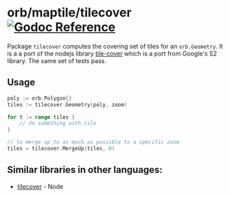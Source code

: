 # orb/maptile/tilecover [![Godoc Reference](https://pkg.go.dev/badge/github.com/paulmach/orb)](https://pkg.go.dev/github.com/paulmach/orb/maptile/tilecover)

Package `tilecover` computes the covering set of tiles for an `orb.Geometry`.
It is a a port of the nodejs library [tile-cover](https://github.com/mapbox/tile-cover)
which is a port from Google's S2 library. The same set of tests pass.

## Usage

```go
poly := orb.Polygon{}
tiles := tilecover.Geometry(poly, zoom)

for t := range tiles {
    // do something with tile
}

// to merge up to as much as possible to a specific zoom
tiles = tilecover.MergeUp(tiles, 0)
```

## Similar libraries in other languages:

-   [tilecover](https://github.com/mapbox/tile-cover) - Node
